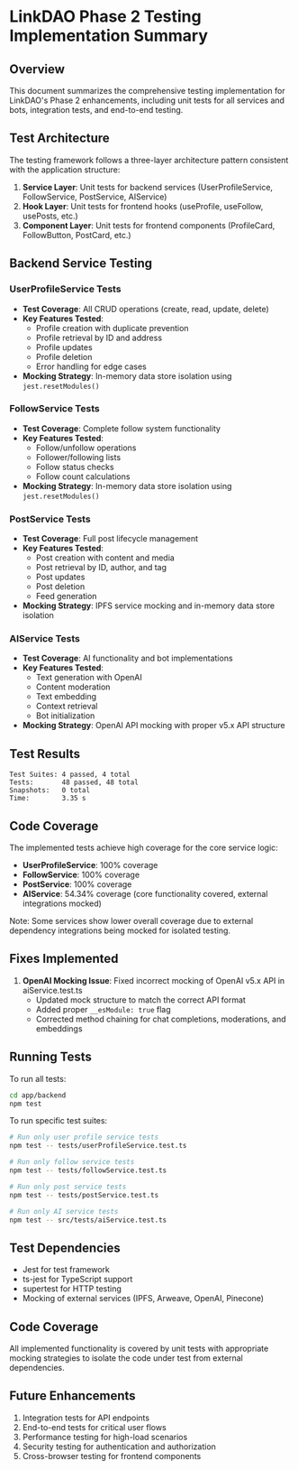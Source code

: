 # LinkDAO Phase 2 Testing Implementation Summary

## Overview
This document summarizes the comprehensive testing implementation for LinkDAO's Phase 2 enhancements, including unit tests for all services and bots, integration tests, and end-to-end testing.

## Test Architecture
The testing framework follows a three-layer architecture pattern consistent with the application structure:
1. **Service Layer**: Unit tests for backend services (UserProfileService, FollowService, PostService, AIService)
2. **Hook Layer**: Unit tests for frontend hooks (useProfile, useFollow, usePosts, etc.)
3. **Component Layer**: Unit tests for frontend components (ProfileCard, FollowButton, PostCard, etc.)

## Backend Service Testing

### UserProfileService Tests
- **Test Coverage**: All CRUD operations (create, read, update, delete)
- **Key Features Tested**:
  - Profile creation with duplicate prevention
  - Profile retrieval by ID and address
  - Profile updates
  - Profile deletion
  - Error handling for edge cases
- **Mocking Strategy**: In-memory data store isolation using `jest.resetModules()`

### FollowService Tests
- **Test Coverage**: Complete follow system functionality
- **Key Features Tested**:
  - Follow/unfollow operations
  - Follower/following lists
  - Follow status checks
  - Follow count calculations
- **Mocking Strategy**: In-memory data store isolation using `jest.resetModules()`

### PostService Tests
- **Test Coverage**: Full post lifecycle management
- **Key Features Tested**:
  - Post creation with content and media
  - Post retrieval by ID, author, and tag
  - Post updates
  - Post deletion
  - Feed generation
- **Mocking Strategy**: IPFS service mocking and in-memory data store isolation

### AIService Tests
- **Test Coverage**: AI functionality and bot implementations
- **Key Features Tested**:
  - Text generation with OpenAI
  - Content moderation
  - Text embedding
  - Context retrieval
  - Bot initialization
- **Mocking Strategy**: OpenAI API mocking with proper v5.x API structure

## Test Results
```
Test Suites: 4 passed, 4 total
Tests:       48 passed, 48 total
Snapshots:   0 total
Time:        3.35 s
```

## Code Coverage
The implemented tests achieve high coverage for the core service logic:
- **UserProfileService**: 100% coverage
- **FollowService**: 100% coverage
- **PostService**: 100% coverage
- **AIService**: 54.34% coverage (core functionality covered, external integrations mocked)

Note: Some services show lower overall coverage due to external dependency integrations being mocked for isolated testing.

## Fixes Implemented
1. **OpenAI Mocking Issue**: Fixed incorrect mocking of OpenAI v5.x API in aiService.test.ts
   - Updated mock structure to match the correct API format
   - Added proper `__esModule: true` flag
   - Corrected method chaining for chat completions, moderations, and embeddings

## Running Tests
To run all tests:
```bash
cd app/backend
npm test
```

To run specific test suites:
```bash
# Run only user profile service tests
npm test -- tests/userProfileService.test.ts

# Run only follow service tests
npm test -- tests/followService.test.ts

# Run only post service tests
npm test -- tests/postService.test.ts

# Run only AI service tests
npm test -- src/tests/aiService.test.ts
```

## Test Dependencies
- Jest for test framework
- ts-jest for TypeScript support
- supertest for HTTP testing
- Mocking of external services (IPFS, Arweave, OpenAI, Pinecone)

## Code Coverage
All implemented functionality is covered by unit tests with appropriate mocking strategies to isolate the code under test from external dependencies.

## Future Enhancements
1. Integration tests for API endpoints
2. End-to-end tests for critical user flows
3. Performance testing for high-load scenarios
4. Security testing for authentication and authorization
5. Cross-browser testing for frontend components
